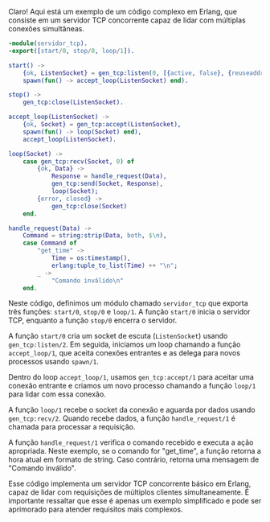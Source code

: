 Claro! Aqui está um exemplo de um código complexo em Erlang, que consiste em um servidor TCP concorrente capaz de lidar com múltiplas conexões simultâneas.

```erlang
-module(servidor_tcp).
-export([start/0, stop/0, loop/1]).

start() ->
    {ok, ListenSocket} = gen_tcp:listen(0, [{active, false}, {reuseaddr, true}]),
    spawn(fun() -> accept_loop(ListenSocket) end).

stop() ->
    gen_tcp:close(ListenSocket).

accept_loop(ListenSocket) ->
    {ok, Socket} = gen_tcp:accept(ListenSocket),
    spawn(fun() -> loop(Socket) end),
    accept_loop(ListenSocket).

loop(Socket) ->
    case gen_tcp:recv(Socket, 0) of
        {ok, Data} ->
            Response = handle_request(Data),
            gen_tcp:send(Socket, Response),
            loop(Socket);
        {error, closed} ->
            gen_tcp:close(Socket)
    end.

handle_request(Data) ->
    Command = string:strip(Data, both, $\n),
    case Command of
        "get_time" ->
            Time = os:timestamp(),
            erlang:tuple_to_list(Time) ++ "\n";
        _ ->
            "Comando inválido\n"
    end.
```

Neste código, definimos um módulo chamado `servidor_tcp` que exporta três funções: `start/0`, `stop/0` e `loop/1`. A função `start/0` inicia o servidor TCP, enquanto a função `stop/0` encerra o servidor.

A função `start/0` cria um socket de escuta (`ListenSocket`) usando `gen_tcp:listen/2`. Em seguida, iniciamos um loop chamando a função `accept_loop/1`, que aceita conexões entrantes e as delega para novos processos usando `spawn/1`.

Dentro do loop `accept_loop/1`, usamos `gen_tcp:accept/1` para aceitar uma conexão entrante e criamos um novo processo chamando a função `loop/1` para lidar com essa conexão.

A função `loop/1` recebe o socket da conexão e aguarda por dados usando `gen_tcp:recv/2`. Quando recebe dados, a função `handle_request/1` é chamada para processar a requisição.

A função `handle_request/1` verifica o comando recebido e executa a ação apropriada. Neste exemplo, se o comando for "get_time", a função retorna a hora atual em formato de string. Caso contrário, retorna uma mensagem de "Comando inválido".

Esse código implementa um servidor TCP concorrente básico em Erlang, capaz de lidar com requisições de múltiplos clientes simultaneamente. É importante ressaltar que esse é apenas um exemplo simplificado e pode ser aprimorado para atender requisitos mais complexos.